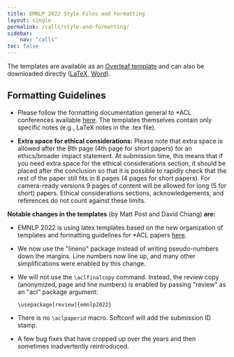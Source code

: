 ```yaml
---
title: EMNLP 2022 Style Files and Formatting
layout: single
permalink: /calls/style-and-formatting/
sidebar:
    nav: "calls"
toc: false
---
```


The templates are available as an [Overleaf template](https://www.overleaf.com/latex/templates/emnlp-2022-template/hqchdxrsnwjs) and can also be downloaded directly ([LaTeX](/downloads/emnlp2022-latex.zip), [Word](/downloads/emnlp2022.docx)).

## Formatting Guidelines

* Please follow the formatting documentation general to \*ACL conferences available [here](https://acl-org.github.io/ACLPUB/formatting.html). The templates themselves contain only specific notes (e.g., LaTeX notes in the .tex file).

* **Extra space for ethical considerations:** Please note that extra space is allowed after the 8th page (4th page for short papers) for an ethics/broader impact statement. At submission time, this means that if you need extra space for the ethical considerations section, it should be placed after the conclusion so that it is possible to rapidly check that the rest of the paper still fits in 8 pages (4 pages for short papers). For camera-ready versions 9 pages of content will be allowed for long (5 for short) papers. Ethical considerations sections, acknowledgements, and references do not count against these limits.

**Notable changes in the templates** (by Matt Post and David Chiang) **are:**

* EMNLP 2022 is using latex templates based on the new organization of templates and formatting guidelines for \*ACL papers [here](https://github.com/acl-org/ACLPUB).

* We now use the "lineno" package instead of writing pseudo-numbers down the margins. Line numbers now line up, and many other simplifications were enabled by this change.

* We will not use the `\aclfinalcopy` command. Instead, the review copy (anonymized, page and line numbers) is enabled by passing "review" as an "acl" package argument:

  ```
  \usepackage[review]{emnlp2022}
  ```

* There is no `\aclpaperid` macro. Softconf will add the submission ID stamp.

* A few bug fixes that have cropped up over the years and then sometimes inadvertently reintroduced.
